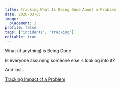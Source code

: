 ```yaml
---
title: Tracking What Is Being Done About a Problem
date: 2020-03-05
image:
  placement: 3
profile: false
tags: ["incidents", "tracking"]
editable: true
---
```


What (if anything) is Being Done

Is everyone assuming someone else is looking into it?  

And last...

[Tracking Impact of a Problem](/post/tracking-impact-of-a-problem/)